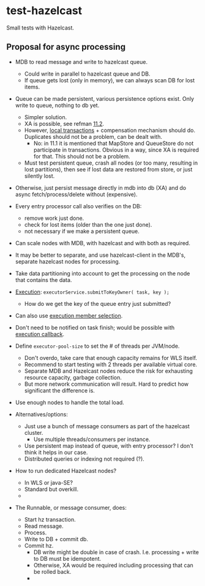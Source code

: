 # test-hazelcast

Small tests with Hazelcast.

## Proposal for async processing

* MDB to read message and write to hazelcast queue.
  * Could write in parallel to hazelcast queue and DB.
  * If queue gets lost (only in memory), we can always scan DB for lost items.
* Queue can be made persistent, various persistence options exist. Only write to queue, nothing to db yet.
  * Simpler solution.
  * XA is possible, see refman [11.2](http://docs.hazelcast.org/docs/3.5/manual/html-single/hazelcast-documentation.html#xa-transactions).
  * However, [local transactions](http://docs.hazelcast.org/docs/3.5/manual/html-single/hazelcast-documentation.html#local-versus-two-phase) + compensation mechanism should do. Duplicates should not be a problem, can be dealt with.
    * No: in 11.1 it is mentioned that MapStore and QueueStore do not participate in transactions. Obvious in a way, since XA is required for that. This should not be a problem.
  * Must test persistent queue, crash all nodes (or too many, resulting in lost partitions), then see if lost data are restored from store, or just silently lost.
* Otherwise, just persist message directly in mdb into db (XA) and do async fetch/process/delete without (expensive).

* Every entry processor call also verifies on the DB:
  * remove work just done.
  * check for lost items (older than the one just done).
  * not necessary if we make a persistent queue.

* Can scale nodes with MDB, with hazelcast and with both as required.
* It may be better to separate, and use hazelcast-client in the MDB's, separate hazelcast nodes for processing.
* Take data partitioning into account to get the processing on the node that contains the data.
* [Execution](http://docs.hazelcast.org/docs/3.5/manual/html-single/hazelcast-documentation.html#execution): `executorService.submitToKeyOwner( task, key );`
  * How do we get the key of the queue entry just submitted?
* Can also use [execution member selection](http://docs.hazelcast.org/docs/3.5/manual/html-single/hazelcast-documentation.html#execution-member-selection).
* Don't need to be notified on task finish; would be possible with [execution callback](http://docs.hazelcast.org/docs/3.5/manual/html-single/hazelcast-documentation.html#execution-callback).

* Define `executor-pool-size` to set the # of threads per JVM/node.
  * Don't overdo, take care that enough capacity remains for WLS itself.
  * Recommend to start testing with 2 threads per available virtual core.
  * Separate MDB and Hazelcast nodes reduce the risk for exhausting resource capacity, garbage collection.
  * But more network communication will result. Hard to predict how significant the difference is.
* Use enough nodes to handle the total load.

* Alternatives/options: 
  * Just use a bunch of message consumers as part of the hazelcast cluster.
    * Use multiple threads/consumers per instance.
  * Use persistent map instead of queue, with entry processor? I don't think it helps in our case.
  * Distributed queries or indexing not required (?).

* How to run dedicated Hazelcast nodes?
  * In WLS or java-SE?
  * Standard but overkill.
  * 
  

* The Runnable, or message consumer, does:
  * Start hz transaction.
  * Read message.
  * Process.
  * Write to DB + commit db.
  * Commit hz.
    * DB write might be double in case of crash. I.e. processing + write to DB must be idempotent.
    * Otherwise, XA would be required including processing that can be rolled back.
    * 
